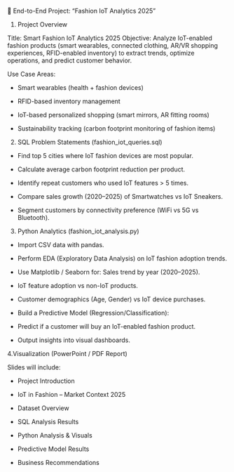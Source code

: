 📌 End-to-End Project: “Fashion IoT Analytics 2025”

1. Project Overview

Title: Smart Fashion IoT Analytics 2025
Objective: Analyze IoT-enabled fashion products (smart wearables, connected clothing, AR/VR shopping experiences, RFID-enabled inventory) to extract trends, optimize operations, and predict customer behavior.

Use Case Areas:

* Smart wearables (health + fashion devices)   

* RFID-based inventory management

* IoT-based personalized shopping (smart mirrors, AR fitting rooms)

* Sustainability tracking (carbon footprint monitoring of fashion items)



2. SQL Problem Statements (fashion_iot_queries.sql)

* Find top 5 cities where IoT fashion devices are most popular.

* Calculate average carbon footprint reduction per product.

* Identify repeat customers who used IoT features > 5 times.

* Compare sales growth (2020–2025) of Smartwatches vs IoT Sneakers.

* Segment customers by connectivity preference (WiFi vs 5G vs Bluetooth).



3. Python Analytics (fashion_iot_analysis.py)

* Import CSV data with pandas.

* Perform EDA (Exploratory Data Analysis) on IoT fashion adoption trends.

* Use Matplotlib / Seaborn for: Sales trend by year (2020–2025).

* IoT feature adoption vs non-IoT products.

* Customer demographics (Age, Gender) vs IoT device purchases.

* Build a Predictive Model (Regression/Classification):

* Predict if a customer will buy an IoT-enabled fashion product.

* Output insights into visual dashboards.



4.Visualization (PowerPoint / PDF Report)

Slides will include:

* Project Introduction

* IoT in Fashion – Market Context 2025

* Dataset Overview

* SQL Analysis Results

* Python Analysis & Visuals

* Predictive Model Results

* Business Recommendations
